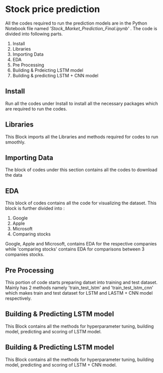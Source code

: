 # Stock price prediction

All the codes required to run the prediction models are in the Python Notebook file named *'Stock_Market_Prediction_Final.ipynb'* .
The code is divided into following parts.

 1. Install
 2. Libraries
 3. Importing Data
 4. EDA
 5. Pre Processing
 6. Building & Prdeicting LSTM model
 7. Building & predicting LSTM + CNN model


## Install
Run all the codes under Install to install all the necessary packages which are required to run the codes.

## Libraries
This Block imports all the Libraries and methods required for codes to run smoothly.

## Importing Data
The block of codes under this section contains all the codes to download the data

## EDA
This block of codes contains all the code for visualizing the dataset. This block is further divided into :
 1. Google 
 2. Apple 
 3. Microsoft 
 4. Comparing stocks

Google, Apple and Microsoft, contains EDA for the respective companies while 'comparing stocks' contains EDA for comparisons between 3 companies stocks.

## Pre Processing
This portion of code starts preparing datset into training and test dataset.
Mainly has 2 methods namely 'train_test_lstm' and 'train_test_lstm_cnn' which makes train and test dataset for LSTM and LASTM + CNN model respectively.

## Building & Predicting LSTM model
This Block contains all the methods for hyperparameter tuning, building model, predicting and scoring of LSTM model.

## Building & Predicting LSTM model
This Block contains all the methods for hyperparameter tuning, building model, predicting and scoring of LSTM + CNN model.